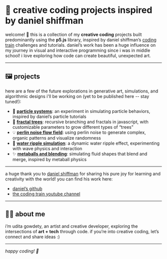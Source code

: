 # 🎨 creative coding projects inspired by daniel shiffman

welcome! 👋 this is a collection of my **creative coding** projects built predominantly using the **p5.js** library, inspired by daniel shiffman’s [coding train](https://www.youtube.com/c/TheCodingTrain) challenges and tutorials. daniel’s work has been a huge influence on my journey in visual and interactive programming since i was in middle school! i love exploring how code can create beautiful, unexpected art.

---

## 🖼️ projects

here are a few of the future explorations in generative art, simulations, and algorithmic designs i'll be working on (yet to be published here -- stay tuned!):

- 🌌 **[particle systems](https://thecodingtrain.com/learning/nature-of-code/1.1-particles.html)**: an experiment in simulating particle behaviors, inspired by daniel’s particle tutorials
- 🔄 **[fractal trees](https://thecodingtrain.com/learning/nature-of-code/8.1-intro-fractals.html)**: recursive branching and fractals in javascript, with customizable parameters to grow different types of “trees”
- 💡 **[perlin noise flow field](https://thecodingtrain.com/learning/nature-of-code/3.6-perlin-noise-flow.html)**: using perlin noise to generate complex, organic patterns and visualize randomness
- 🌊 **[water ripple simulation](https://thecodingtrain.com/challenges/117-ripple-effect.html)**: a dynamic water ripple effect, experimenting with wave physics and interaction
- ✨ **[metaballs and blending](https://thecodingtrain.com/challenges/005-metaballs.html)**: simulating fluid shapes that blend and merge, inspired by metaball physics

---

a huge thank you to [daniel shiffman](https://github.com/shiffman) for sharing his pure joy for learning and creativity with the world! you can find his work here:
- [daniel’s github](https://github.com/shiffman)
- [the coding train youtube channel](https://www.youtube.com/c/TheCodingTrain)

---

## 👩‍💻 about me

i’m udita gowdety, an artist and creative developer, exploring the intersections of **art + tech** through code. if you’re into creative coding, let’s connect and share ideas :)

---

*happy coding! 🎉*
